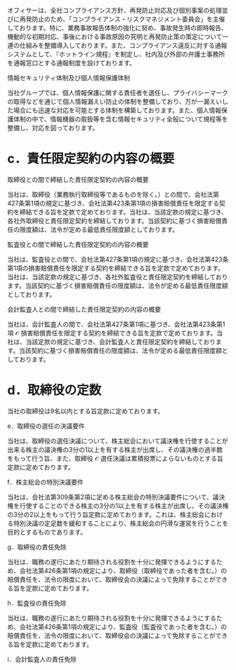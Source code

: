 オフィサーは、全社コンプライアンス方針、再発防止対応及び個別事案の処理並びに再発防止のため、「コンプライアンス・リスクマネジメント委員会」を主催しております。特に、業務事故報告体制の強化に努め、事故発生時の即時報告、機動的な初期対応、事後における事故原因の究明と再発防止策の策定について一連の仕組みを整備導入しております。また、コンプライアンス違反に対する通報システムとして、『ホットライン規程』を制定し、社内及び外部の弁護士事務所を通報窓口とする通報制度を設けております。

情報セキュリティ体制及び個人情報保護体制

当社グループでは、個人情報保護に関する責任者を選任し、プライバシーマークの取得などを通じて個人情報漏えい防止の体制を整備しており、万が一漏えいした場合にも迅速な対応を可能とする体制を構築しております。また、個人情報保護体制の中で、情報機器の取扱等を含む情報セキュリティ全般について規程等を整備し、対応を図っております。

# c．責任限定契約の内容の概要

取締役との間で締結した責任限定契約の内容の概要

当社は、取締役（業務執行取締役等であるものを除く。）との間で、会社法第427条第1項の規定に基づき、会社法第423条第1項の損害賠償責任を限定する契約を締結できる旨を定款で定めております。当社は、当該定款の規定に基づき、各社外取締役と責任限定契約を締結しております。当該契約に基づく損害賠償責任の限度額は、法令が定める最低責任限度額としております。

監査役との間で締結した責任限定契約の内容の概要

当社は、監査役との間で、会社法第427条第1項の規定に基づき、会社法第423条第1項の損害賠償責任を限定する契約を締結できる旨を定款で定めております。当社は、当該定款の規定に基づき、各社外監査役と責任限定契約を締結しております。当該契約に基づく損害賠償責任の限度額は、法令が定める最低責任限度額としております。

会計監査人との間で締結した責任限定契約の内容の概要

当社は、会計監査人の間で、会社法第427条第1項に基づき、会社法第423条第1項 $\mathcal { O }$ 損害賠償責任を限定する契約を締結できる旨を定款で定めております。当社は、当該定款の規定に基づき、会計監査人と責任限定契約を締結しております。当該契約に基づく損害賠償責任の限度額は、法令が定める最低責任限度額としております。

# d．取締役の定数

当社の取締役は9名以内とする旨定款に定めております。

e．取締役の選任の決議要件

当社は、取締役の選任決議について、株主総会において議決権を行使することが出来る株主の議決権の3分の1以上を有する株主が出席し、その議決権の過半数をもって行う旨、また、取締役 $\mathcal { O }$ 選任決議は累積投票によらないものとする旨定款に定めております。

f．株主総会の特別決議要件

当社は、会社法第309条第2項に定める株主総会の特別決議要件について、議決権を行使することのできる株主の3分の1以上を有する株主が出席し、その議決権の3分の2以上をもって行う旨定款に定めております。これは、株主総会における特別決議の定足数を緩和することにより、株主総会の円滑な運営を行うことを目的とするものであります。

g．取締役の責任免除

当社は、職務の遂行にあたり期待される役割を十分に発揮できるようにするため、会社法第426条第1項の規定により、取締役（取締役であった者を含む。）の賠償責任を、法令の限度において、取締役会の決議によって免除することができる旨を定款に定めております。

h．監査役の責任免除

当社は、職務の遂行にあたり期待される役割を十分に発揮できるようにするため、会社法第426条第1項の規定により、監査役（監査役であった者を含む。）の賠償責任を、法令の限度において、取締役会の決議によって免除することができる旨を定款に定めております。

i．会計監査人の責任免除